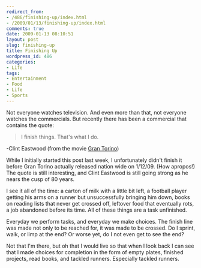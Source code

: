 ```yaml
---
redirect_from:
- /486/finishing-up/index.html
- /2009/01/13/finishing-up/index.html
comments: true
date: 2009-01-13 08:10:51
layout: post
slug: finishing-up
title: Finishing Up
wordpress_id: 486
categories:
- Life
tags:
- Entertainment
- Food
- Life
- Sports
---
```


Not everyone watches television.  And even more than that, not everyone watches the commercials.  But recently there has been a commercial that contains the quote:


> I finish things.  That's what I do.

-Clint Eastwood (from the movie [Gran Torino](http://www.imdb.com/title/tt1205489/))



While I initially started this post last week, I unfortunately didn't finish it before Gran Torino actually released nation wide on 1/12/09.  (How apropos!)  The quote is still interesting, and Clint Eastwood is still going strong as he nears the cusp of 80 years.

I see it all of the time: a carton of milk with a little bit left, a football player getting his arms on a runner but unsuccessfully bringing him down, books on reading lists that never get crossed off, leftover food that eventually rots, a job abandoned before its time.  All of these things are a task unfinished.

Everyday we perform tasks, and everyday we make choices.  The finish line was made not only to be reached for, it was made to be crossed.  Do I sprint, walk, or limp at the end?  Or worse yet, do I not even get to see the end?

Not that I'm there, but oh that I would live so that when I look back I can see that I made choices for completion in the form of empty plates, finished projects, read books, and tackled runners.  Especially tackled runners.
